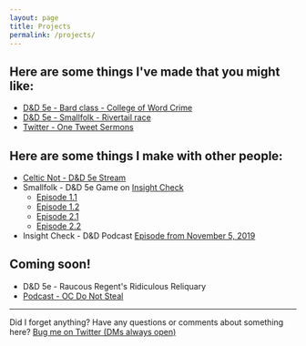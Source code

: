 ```yaml
---
layout: page
title: Projects
permalink: /projects/
---
```


## Here are some things I've made that you might like:

* [D&D 5e - Bard class - College of Word Crime](https://www.dmsguild.com/product/289204/Bard--College-of-Word-Crime)
* [D&D 5e - Smallfolk - Rivertail race](https://www.dndbeyond.com/races/79620-rivertail)
* [Twitter - One Tweet Sermons](https://twitter.com/search?q=(%23OneTweetSermon)%20(from%3Akaldrenon)&src=typed_query)

## Here are some things I make with other people:

* [Celtic Not - D&D 5e Stream](https://www.twitch.tv/collections/RDpB4feEfhUvuQ?filter=collections)
* Smallfolk - D&D 5e Game on [Insight Check](https://insightcheck.podbean.com/)
  * [Episode 1.1](https://insightcheck.podbean.com/e/lavender-lone-ep1-pt-1/)
  * [Episode 1.2](https://insightcheck.podbean.com/e/lavender-lone-ep1-pt-2/)
  * [Episode 2.1](https://insightcheck.podbean.com/e/smallfolk-dnd-lavender-lone-ep-21/)
  * [Episode 2.2](https://insightcheck.podbean.com/e/smallfolk-dnd-lavender-lone-ep-22/)
* Insight Check - D&D Podcast [Episode from November 5, 2019](https://insightcheck.podbean.com/e/icp-20-back-from-the-shallow-grave/)

## Coming soon!

* D&D 5e - Raucous Regent's Ridiculous Reliquary
* [Podcast - OC Do Not Steal](/oc)

---
Did I forget anything? Have any questions or comments about something here? [Bug me on Twitter (DMs always open)](https://twitter.com/kaldrenon)
